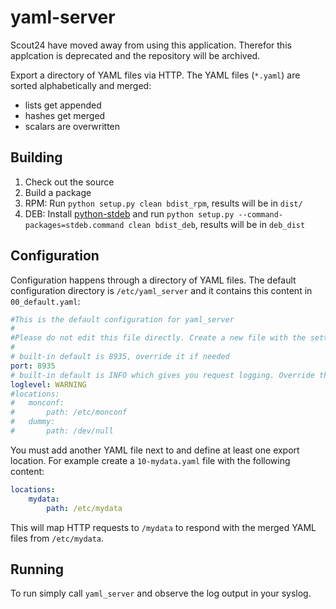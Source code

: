yaml-server
===========

Scout24 have moved away from using this application. Therefor this applcation is deprecated and the repository will be archived.  

Export a directory of YAML files via HTTP. The YAML files (`*.yaml`) are sorted alphabetically and merged:

* lists get appended
* hashes get merged
* scalars are overwritten

Building
--------

1. Check out the source
1. Build a package 
 1. RPM: Run `python setup.py clean bdist_rpm`, results will be in `dist/`
 1. DEB: Install [python-stdeb](https://pypi.python.org/pypi/stdeb) and run `python setup.py --command-packages=stdeb.command clean bdist_deb`, results will be in `deb_dist`

Configuration
-------------

Configuration happens through a directory of YAML files. The default configuration directory is `/etc/yaml_server` and it contains this content in `00_default.yaml`:

```yaml
#This is the default configuration for yaml_server
#
#Please do not edit this file directly. Create a new file with the settings you want to override
#
# built-in default is 8935, override it if needed
port: 8935
# built-in default is INFO which gives you request logging. Override this with INFO if you really need it. DEBUG is rather chatty.
loglevel: WARNING
#locations:
#   monconf:
#       path: /etc/monconf
#   dummy:
#       path: /dev/null
```

You must add another YAML file next to and define at least one export location. For example create a `10-mydata.yaml` file with the following content:

```yaml
locations:
    mydata:
        path: /etc/mydata
```

This will map HTTP requests to `/mydata` to respond with the merged YAML files from `/etc/mydata`.

Running
-------

To run simply call `yaml_server` and observe the log output in your syslog.
